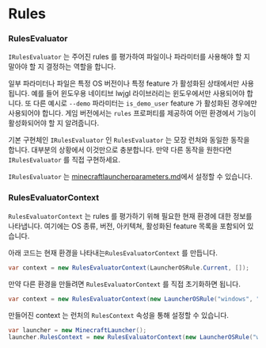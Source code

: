 # Rules

### RulesEvaluator

`IRulesEvaluator` 는 주어진 rules 를 평가하여 파일이나 파라미터를 사용해야 할 지 말아야 할 지 결정하는 역할을 합니다.

일부 파라미터나 파일은 특정 OS 버전이나 특정 feature 가 활성화된 상태에서만 사용됩니다. 예를 들어 윈도우용 네이티브 lwjgl 라이브러리는 윈도우에서만 사용되어야 합니다. 또 다른 예시로 `--demo` 파라미터는 `is_demo_user` feature 가 활성화된 경우에만 사용되어야 합니다. 게임 버전에서는 `rules` 프로퍼티를 제공하여 어떤 환경에서 기능이 활성화되어야 할 지 알려줍니다.

기본 구현체인 `IRulesEvaluator` 인 `RulesEvaluator` 는 모장 런처와 동일한 동작을 합니다. 대부분의 상황에서 이것만으로 충분합니다. 만약 다른 동작을 원한다면 `IRulesEvaluator` 를 직접 구현하세요.

`IRulesEvaluator` 는 [minecraftlauncherparameters.md](minecraftlauncherparameters.md "mention")에서 설정할 수 있습니다.

### RulesEvaluatorContext

`RulesEvaluatorContext` 는 rules 를 평가하기 위해 필요한 현재 환경에 대한 정보를 나타냅니다. 여기에는 OS 종류, 버전, 아키텍쳐, 활성화된 feature 목록을 포함되어 있습니다.&#x20;

아래 코드는 현재 환경을 나타내는`RulesEvaluatorContext` 를 만듭니다.

```csharp
var context = new RulesEvaluatorContext(LauncherOSRule.Current, []);
```

만약 다른 환경을 만들려면 `RulesEvaluatorContext` 를 직접 초기화하면 됩니다.

```csharp
var context = new RulesEvaluatorContext(new LauncherOSRule("windows", "64", "10.0"), []);
```

만들어진 context 는 런처의 `RulesContext` 속성을 통해 설정할 수 있습니다.

```csharp
var launcher = new MinecraftLauncher();
launcher.RulesContext = new RulesEvaluatorContext(new LauncherOSRule("windows", "64", "10.0"), []);
```
